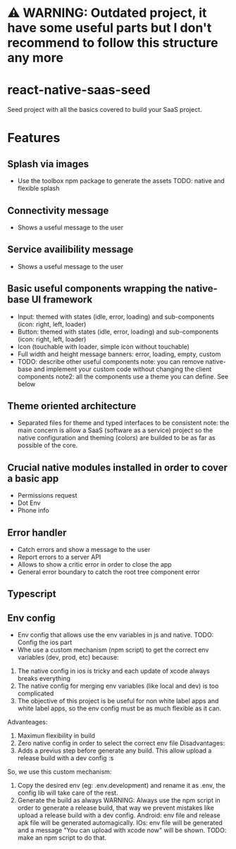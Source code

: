 # :warning: WARNING: Outdated project, it have some useful parts but I don't recommend to follow this structure any more

# react-native-saas-seed
Seed project with all the basics covered to build your SaaS project.

# Features

## Splash via images
- Use the toolbox npm package to generate the assets
TODO: native and flexible splash

## Connectivity message
- Shows a useful message to the user

## Service availibility message
- Shows a useful message to the user

## Basic useful components wrapping the native-base UI framework
- Input: themed with states (idle, error, loading) and sub-components (icon: right, left, loader)
- Button: themed with states (idle, error, loading) and sub-components (icon: right, left, loader)
- Icon (touchable with loader, simple icon without touchable)
- Full width and height message banners: error, loading, empty, custom
- TODO: describe other useful components
note: you can remove native-base and implement your custom code without changing the client components
note2: all the components use a theme you can define. See below

## Theme oriented architecture
- Separated files for theme and typed interfaces to be consistent
note: the main concern is allow a SaaS (software as a service) project so the native configuration and theming (colors) are builded to be as far as possible of the core.

## Crucial native modules installed in order to cover a basic app
- Permissions request
- Dot Env
- Phone info

## Error handler
- Catch errors and show a message to the user
- Report errors to a server API
- Allows to show a critic error in order to close the app
- General error boundary to catch the root tree component error

## Typescript

## Env config
- Env config that allows use the env variables in js and native. TODO: Config the ios part
- Whe use a custom mechanism (npm script) to get the correct env variables (dev, prod, etc) because:
 1) The native config in ios is tricky and each update of xcode always breaks everything
 2) The native config for merging env variables (like local and dev) is too complicated
 3) The objective of this project is be useful for non white label apps and white label apps, so the env config must
 be as much flexible as it can.

 Advanteages:
 1) Maximun flexibility in build
 2) Zero native config in order to select the correct env file
 Disadvantages:
 1) Adds a previus step before generate any build. This allow upload a release build with a dev config :s

 So, we use this custom mechanism:
 1) Copy the desired env (eg: .env.development) and rename it as .env, the config lib will take care of the rest.
 2) Generate the build as always
 WARNING: Always use the npm script in order to generate a release build, that way we prevent mistakes like upload a release build with a dev config. Android: env file and release apk file will be generated automagically. IOs: env file will be generated and a message "You can upload with xcode now" will be shown.
 TODO: make an npm script to do that.
